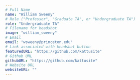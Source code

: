 ```yaml
---
# Full Name
name: "William Sweeny"
# Role ("Professor", "Graduate TA", or "Undergraduate TA")
role: "Undergraduate TA"
# Filename for headshot
image: "william_sweeny"
# Email
email: "wsweeny@princeton.edu"
# Link associated with headshot button
featuredURL: "https://github.com/kattusite"
# Github URL
githubURL: "https://github.com/kattusite"
# Website URL
websiteURL: ""
---
```

